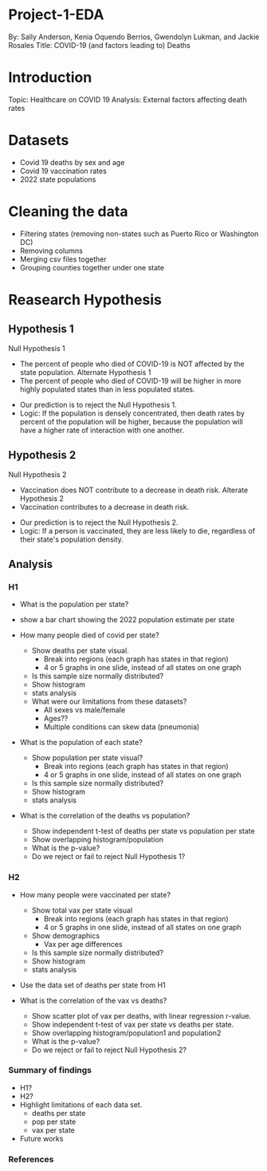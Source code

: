 # Project-1-EDA 
By: Sally Anderson, Kenia Oquendo Berrios, Gwendolyn Lukman, and Jackie Rosales
Title: COVID-19 (and factors leading to) Deaths

# Introduction
Topic: Healthcare on COVID 19
Analysis: External factors affecting death rates

# Datasets
- Covid 19 deaths by sex and age
- Covid 19 vaccination rates
- 2022 state populations

# Cleaning the data
- Filtering states (removing non-states such as Puerto Rico or Washington DC)
- Removing columns 
- Merging csv files together
- Grouping counties together under one state

# Reasearch Hypothesis
## Hypothesis 1
Null Hypothesis 1
- The percent of people who died of COVID-19 is NOT affected by the state population.
Alternate Hypothesis 1
- The percent of people who died of COVID-19 will be higher in more highly populated states than in less populated states.

* Our prediction is to reject the Null Hypothesis 1.
* Logic: If the population is densely concentrated, then death rates by percent of the population will be higher, because the population will have a higher rate of interaction with one another.

## Hypothesis 2
Null Hypothesis 2
- Vaccination does NOT contribute to a decrease in death risk.
Alterate Hypothesis 2
- Vaccination contributes to a decrease in death risk.
* Our prediction is to reject the Null Hypothesis 2.
* Logic: If a person is vaccinated, they are less likely to die, regardless of their state's population density.


## Analysis
### H1
* What is the population per state?
- show a bar chart showing the 2022 population estimate per state


* How many people died of covid per state? 
    * Show deaths per state visual. 
        - Break into regions (each graph has states in that region) 
        - 4 or 5 graphs in one slide, instead of all states on one graph
    * Is this sample size normally distributed?
    * Show histogram
    * stats analysis
    * What were our limitations from these datasets?
        - All sexes vs male/female
        - Ages??
        - Multiple conditions can skew data (pneumonia)

* What is the population of each state?
    * Show population per state visual? 
        - Break into regions (each graph has states in that region) 
        - 4 or 5 graphs in one slide, instead of all states on one graph
    * Is this sample size normally distributed?
    * Show histogram
    * stats analysis

* What is the correlation of the deaths vs population?
    * Show independent t-test of deaths per state vs population per state
    * Show overlapping histogram/population
    * What is the p-value?
    * Do we reject or fail to reject Null Hypothesis 1?

### H2
* How many people were vaccinated per state?
    * Show total vax per state visual
        - Break into regions (each graph has states in that region) 
        - 4 or 5 graphs in one slide, instead of all states on one graph
    * Show demographics
        - Vax per age differences
    * Is this sample size normally distributed?
    * Show histogram
    * stats analysis

* Use the data set of deaths per state from H1

* What is the correlation of the vax vs deaths?
    * Show scatter plot of vax per deaths, with linear regression r-value.
    * Show independent t-test of vax per state vs deaths per state.
    * Show overlapping histogram/population1 and population2
    * What is the p-value?
    * Do we reject or fail to reject Null Hypothesis 2?

### Summary of findings
* H1?
* H2?
* Highlight limitations of each data set.
    - deaths per state
    - pop per state
    - vax per state
* Future works

### References


